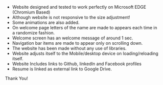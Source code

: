 
* Website designed and tested to work perfectly on Microsoft EDGE (Chromium Based)
* Although website is not responsive to the size adjustment!
* Some animations are also added.
* On welcome page letters of the name are made to appears each time in a randomize fashion. 
* Welcome screen has an welcome message of around 1 sec.
* Navigation bar items are made to appear only on scrolling down.
* The website has been made without any use of libraries.
* Website adjusts itself to the Mobile/desktop device on loading/reloading itself. 
* Website Includes links to Github, linkedIn and Facebook profiles
* Resume is linked as external link to Google Drive.

Thank You!
